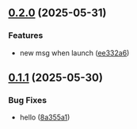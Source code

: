 ## [0.2.0](https://github.com/rares-vsl/CICD/compare/v0.1.1...v0.2.0) (2025-05-31)

### Features

* new msg when launch ([ee332a6](https://github.com/rares-vsl/CICD/commit/ee332a6c186a3d4196e72d24a28ac12e34241bd6))

## [0.1.1](https://github.com/rares-vsl/CICD/compare/v0.1.0...v0.1.1) (2025-05-30)

### Bug Fixes

* hello ([8a355a1](https://github.com/rares-vsl/CICD/commit/8a355a19be760bfc89c55ac5f3201ba8887ca30b))
